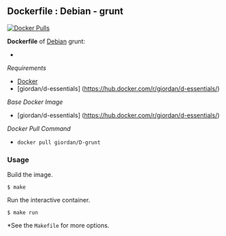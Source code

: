 ## Dockerfile : Debian - grunt

[![Docker Pulls](https://img.shields.io/docker/pulls/giordan/d-grunt.svg)]()

**Dockerfile** of [Debian](https://www.debian.org/) grunt:

- 

*Requirements*
- [Docker](https://www.docker.com/)
- [giordan/d-essentials] (https://hub.docker.com/r/giordan/d-essentials/)

*Base Docker Image*
- [giordan/d-essentials] (https://hub.docker.com/r/giordan/d-essentials/)

*Docker Pull Command*
- `docker pull giordan/D-grunt`

### Usage

Build the image.

    $ make

Run the interactive container.

    $ make run

*See the `Makefile` for more options.
